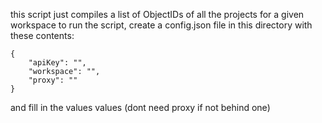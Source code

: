this script just compiles a list of ObjectIDs of all the projects for a given workspace
to run the script, create a config.json file in this directory with these contents:

	{
		"apiKey": "",
		"workspace": "",
		"proxy": ""
	}

and fill in the values values (dont need proxy if not behind one)
